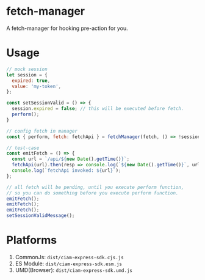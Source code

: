 # fetch-manager
A fetch-manager for hooking pre-action for you.

# Usage

```js
// mock session
let session = {
  expired: true,
  value: 'my-token',
};

const setSessionValid = () => {
  session.expired = false; // this will be executed before fetch.
  perform();
}

// config fetch in manager
const { perform, fetch: fetchApi } = fetchManager(fetch, () => !session.expired)

// test-case
const emitFetch = () => {
  const url = `/api/${new Date().getTime()}`;
  fetchApi(url).then(resp => console.log(`${new Date().getTime()}`, url));
  console.log(`fetchApi invoked: ${url}`);
};

// all fetch will be pending, until you execute perform function,
// so you can do something before you execute perform function.
emitFetch();
emitFetch();
emitFetch();
setSessionValidMessage();
```

# Platforms

1. CommonJs: `dist/ciam-express-sdk.cjs.js`
2. ES Module: `dist/ciam-express-sdk.esm.js`
3. UMD(Browser): `dist/ciam-express-sdk.umd.js`
